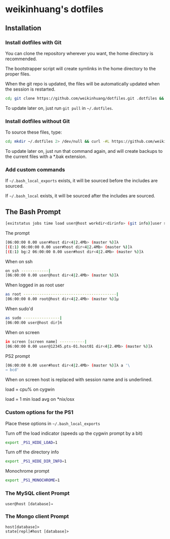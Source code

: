 ﻿
# weikinhuang's dotfiles

## Installation

### Install dotfiles with Git

You can clone the repository wherever you want, the home directory is recommended.

The bootstrapper script will create symlinks in the home directory to the proper files.

When the git repo is updated, the files will be automatically updated when the session is restarted.

```bash
cd; git clone https://github.com/weikinhuang/dotfiles.git .dotfiles && cd .dotfiles && ./bootstrap.sh
```

To update later on, just run `git pull` in `~/.dotfiles`.

### Install dotfiles without Git

To source these files, type:

```bash
cd; mkdir ~/.dotfiles 2> /dev/null && curl -#L https://github.com/weikinhuang/dotfiles/tarball/master | tar -C ~/.dotfiles -xzv --strip-components 1 && cd ~/.dotfiles && ./bootstrap.sh
```

To update later on, just run that command again, and will create backups to the current files with a *.bak extension.

### Add custom commands

If `~/.bash_local_exports` exists, it will be sourced before the includes are sourced.

If `~/.bash_local` exists, it will be sourced after the includes are sourced.

## The Bash Prompt

```bash
[exitstatus jobs time load user@host workdir<dirinfo> (git info)]user symbol
```

The prompt
```bash
[06:00:00 0.00 user#host dir<4|2.4Mb> (master %)]λ 
[(E:1) 06:00:00 0.00 user#host dir<4|2.4Mb> (master %)]λ 
[(E:1) bg:2 06:00:00 0.00 user#host dir<4|2.4Mb> (master %)]λ 
```

When on ssh
```bash
on ssh ------------|
[06:00:00 0.00 user@host dir<4|2.4Mb> (master %)]λ 
```

When logged in as root user
```bash
as root -----------------------------------------|
[06:00:00 0.00 root@host dir<4|2.4Mb> (master %)]μ 
```

When sudo'd
```bash
as sudo ----------------|
[06:00:00 user@host dir]π 
```

When on screen
```bash
in screen [screen name] -----------|
[06:00:00 0.00 user@12345.pts-01.host01 dir<4|2.4Mb> (master %)]λ 
```

PS2 prompt
```bash
[06:00:00 0.00 user#host dir<4|2.4Mb> (master %)]λ a '\
→ bcd'
```

When on screen host is replaced with session name and is underlined.
 
load = cpu% on cygwin

load = 1 min load avg on *nix/osx

### Custom options for the PS1

Place these options in `~/.bash_local_exports`

Turn off the load indicator (speeds up the cygwin prompt by a bit)
```bash
export _PS1_HIDE_LOAD=1
```

Turn off the directory info
```bash
export _PS1_HIDE_DIR_INFO=1
```

Monochrome prompt
```bash
export _PS1_MONOCHROME=1
```

### The MySQL client Prompt

```
user@host [database]→ 
```

### The Mongo client Prompt

```
host[database]> 
state[repl]#host [database]> 
```
